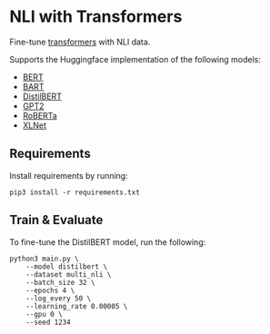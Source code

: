 # NLI with Transformers
Fine-tune [transformers](https://huggingface.co/transformers/) with NLI data. 

Supports the Huggingface implementation of the following models:
* [BERT](https://huggingface.co/transformers/model_doc/bart.html#bartforsequenceclassification)
* [BART](https://huggingface.co/transformers/model_doc/bert.html#bertforsequenceclassification)
* [DistilBERT](https://huggingface.co/transformers/model_doc/distilbert.html#distilbertforsequenceclassification)
* [GPT2](https://huggingface.co/transformers/model_doc/gpt2.html#gpt2forsequenceclassification)
* [RoBERTa](https://huggingface.co/transformers/model_doc/roberta.html#robertaforsequenceclassification)
* [XLNet](https://huggingface.co/transformers/model_doc/xlnet.html#xlnetforsequenceclassification)

## Requirements

Install requirements by running:
```console
pip3 install -r requirements.txt
```

## Train & Evaluate

To fine-tune the DistilBERT model, run the following:

```console
python3 main.py \
    --model distilbert \
    --dataset multi_nli \
    --batch_size 32 \
    --epochs 4 \
    --log_every 50 \
    --learning_rate 0.00005 \
    --gpu 0 \
    --seed 1234
```
